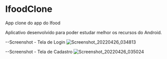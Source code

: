 # IfoodClone
App clone do app do Ifood

Aplicativo desenvolvido para poder estudar melhor os recursos do Android.

--Screenshot - Tela de Login
![Screenshot_20220426_034813](https://user-images.githubusercontent.com/24457337/165239126-fe0568f9-6cbe-49a9-b862-897a262b7649.png)

--Screenshot - Tela de Cadastro
![Screenshot_20220426_035024](https://user-images.githubusercontent.com/24457337/165239263-230ece5e-a384-431e-bc22-d2f8e8365c5c.png)
